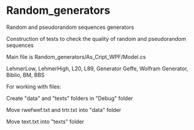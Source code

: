 # Random_generators
Random and pseudorandom sequences generators

Construction of tests to check the quality of random and
pseudorandom sequences

Main file is Random_generators/As_Cript_WPF/Model.cs

LehmerLow,
LehmerHigh,
L20,
L89,
Generator Geffe,
Wolfram Generator,
Biblio,
BM,
BBS


For working with files:

Create "data" and "texts" folders in "Debug" folder

Move rwefwef.txt and trtr.txt into "data" folder

Move text.txt into "texts" folder
